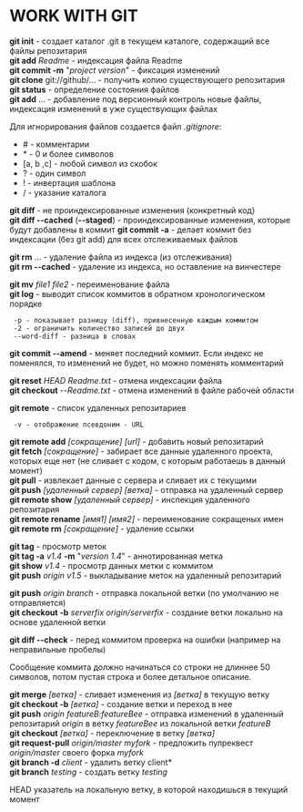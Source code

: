 # WORK WITH GIT

**git init** - создает каталог .git в текущем каталоге, содержащий все файлы репозитария  
**git add** *Readme* - индексация файла Readme  
**git commit -m** "*project version*" - фиксация изменений  
**git clone** git://github/... - получить копию существующего репозитария  
**git status** - определение состояния файлов  
**git add** ... - добавление под версионный контроль новые файлы, индексация изменений в уже существующих файлах

Для игнорирования файлов создается файл *.gitignore*:  
* \# - комментарии  
* \* - 0 и более символов  
* [a, b ,c] - любой символ из скобок  
* ? - один символ  
* ! - инвертация шаблона  
* / - указание каталога

**git diff** - не проиндексированные изменения (конкретный код)  
**git diff --cached** (**--staged**) - проиндексированные изменения, которые будут добавлены в коммит
**git commit -a** - делает коммит без индексации (без git add) для всех отслеживаемых файлов

**git rm** ... - удаление файла из индекса (из отслеживания)  
**git rm --cached** - удаление из индекса, но оставление на винчестере  

**git mv** *file1 file2* - переименование файла  
**git log** - выводит список коммитов в обратном хронологическом порядке

     -p - показывает разницу (diff), привнесенную каждым коммитом  
	 -2 - ограничить количество записей до двух  
	 --word-diff - разница в словах
	 
**git commit --amend** - меняет последний коммит. Если индекс не поменялся, то изменений не будет, но можно поменять комментарий

**git reset** *HEAD Readme.txt* - отмена индексации файла  
**git checkout** --*Readme.txt* - отмена изменений в файле рабочей области

**git remote** - список удаленных репозитариев

     -v - отображение псевдоним - URL
	 
**git remote add** *[сокращение] [url]* - добавить новый репозитарий  
**git fetch** *[сокращение]* - забирает все данные удаленного проекта, которых еще нет (не сливает с кодом, с которым работаешь в данный момент)  
**git pull** - извлекает данные с сервера и сливает их с текущими  
**git push** *[удаленный сервер] [ветка]* - отправка на удаленный сервер  
**git remote show** *[удаленный сервер]* - инспекция удаленного репозитария  
**git remote rename** *[имя1] [имя2]* - переименование сокращеных имен  
**git remote rm** *[сокращение]* - удаление ссылки

**git tag** - просмотр меток  
**git tag -a** *v1.4* **-m** "*version 1.4*" - аннотированная метка  
**git show** *v1.4* - просмотр данных метки с коммитом  
**git push** *origin v1.5* - выкладывание меток на удаленный репозитарий

**git push** *origin branch* - отправка локальной ветки (по умолчанию не отправляется)  
**git checkout -b** *serverfix origin/serverfix* - создание ветки локально на основе удаленной ветки  

**git diff --check** - перед коммитом проверка на ошибки (например на неправильные пробелы)

Сообщение коммита должно начинаться со строки не длиннее 50 символов, потом пустая строка и более детальное описание.

**git merge** *[ветка]* - сливает изменения из *[ветка]* в текущую ветку  
**git checkout -b** *[ветка]* - создание ветки и переход в нее  
**git push** *origin featureB:featureBee* - отправка изменений в удаленный репозитарий *origin* в ветку *featureBee* из локальной ветки *featureB*  
**git checkout** *[ветка]* - переключение в ветку *[ветка]*  
**git request-pull** *origin/master myfork* - предложить пулреквест *origin/master* своего форка *myfork*  
**git branch -d** *client* - удалить ветку client*  
**git branch** *testing* - создать ветку *testing*

HEAD указатель на локальную ветку, в которой находишься в текущий момент